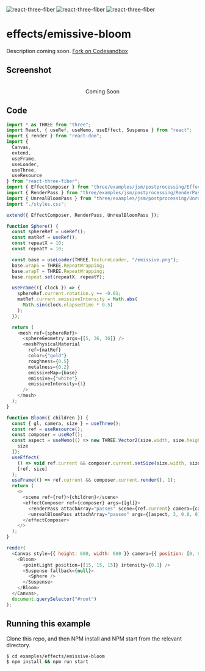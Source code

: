 ![react-three-fiber](https://img.shields.io/badge/dynamic/json?url=https://raw.githubusercontent.com/onion2k/r3f-by-example/develop/examples/effects/emissive-bloom/package.json&label=react-three-fiber&query=$.dependencies['react-three-fiber']&color=green) ![react-three-fiber](https://img.shields.io/badge/dynamic/json?url=https://raw.githubusercontent.com/onion2k/r3f-by-example/develop/examples/effects/emissive-bloom/package.json&label=three&query=$.dependencies['three']&color=green) ![react-three-fiber](https://img.shields.io/badge/dynamic/json?url=https://raw.githubusercontent.com/onion2k/r3f-by-example/develop/examples/effects/emissive-bloom/package.json&label=@react-three/drei&query=$.dependencies['@react-three/drei']&color=green)

# effects/emissive-bloom

Description coming soon. [Fork on Codesandbox](https://githubbox.com/onion2k/r3f-by-example/tree/develop/examples/effects/emissive-bloom)

## Screenshot
<div align="center">
  <br>
    Coming Soon
  <br>
</div>

## Code
```js
import * as THREE from "three";
import React, { useRef, useMemo, useEffect, Suspense } from "react";
import { render } from "react-dom";
import {
  Canvas,
  extend,
  useFrame,
  useLoader,
  useThree,
  useResource
} from "react-three-fiber";
import { EffectComposer } from "three/examples/jsm/postprocessing/EffectComposer";
import { RenderPass } from "three/examples/jsm/postprocessing/RenderPass";
import { UnrealBloomPass } from "three/examples/jsm/postprocessing/UnrealBloomPass";
import "./styles.css";

extend({ EffectComposer, RenderPass, UnrealBloomPass });

function Sphere() {
  const sphereRef = useRef();
  const matRef = useRef();
  const repeatX = 10;
  const repeatY = 10;

  const base = useLoader(THREE.TextureLoader, "/emissive.png");
  base.wrapS = THREE.RepeatWrapping;
  base.wrapT = THREE.RepeatWrapping;
  base.repeat.set(repeatX, repeatY);

  useFrame(({ clock }) => {
    sphereRef.current.rotation.y += -0.01;
    matRef.current.emissiveIntensity = Math.abs(
      Math.sin(clock.elapsedTime * 0.5)
    );
  });

  return (
    <mesh ref={sphereRef}>
      <sphereGeometry args={[5, 36, 36]} />
      <meshPhysicalMaterial
        ref={matRef}
        color={"gold"}
        roughness={0.5}
        metalness={0.2}
        emissiveMap={base}
        emissive={"white"}
        emissiveIntensity={1}
      />
    </mesh>
  );
}

function Bloom({ children }) {
  const { gl, camera, size } = useThree();
  const ref = useResource();
  const composer = useRef();
  const aspect = useMemo(() => new THREE.Vector2(size.width, size.height), [
    size
  ]);
  useEffect(
    () => void ref.current && composer.current.setSize(size.width, size.height),
    [ref, size]
  );
  useFrame(() => ref.current && composer.current.render(), 1);
  return (
    <>
      <scene ref={ref}>{children}</scene>
      <effectComposer ref={composer} args={[gl]}>
        <renderPass attachArray="passes" scene={ref.current} camera={camera} />
        <unrealBloomPass attachArray="passes" args={[aspect, 3, 0.8, 0]} />
      </effectComposer>
    </>
  );
}

render(
  <Canvas style={{ height: 600, width: 600 }} camera={{ position: [0, 0, 10] }}>
    <Bloom>
      <pointLight position={[15, 15, 15]} intensity={0.1} />
      <Suspense fallback={null}>
        <Sphere />
      </Suspense>
    </Bloom>
  </Canvas>,
  document.querySelector("#root")
);

```

## Running this example

Clone this repo, and then NPM install and NPM start from the relevant directory.

```bash
$ cd examples/effects/emissive-bloom
$ npm install && npm run start
```